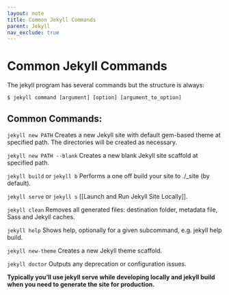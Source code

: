 ```yaml
---
layout: note
title: Common Jekyll Commands
parent: Jekyll
nav_exclude: true
---
```


# Common Jekyll Commands

The jekyll program has several commands but the structure is always:

```shell
$ jekyll command [argument] [option] [argument_to_option]
```

## Common Commands:

`jekyll new PATH` Creates a new Jekyll site with default gem-based theme at specified path. The directories will be created as necessary.

`jekyll new PATH --blank` Creates a new blank Jekyll site scaffold at specified path.

`jekyll build` or `jekyll b` Performs a one off build your site to ./\_site (by default).

`jekyll serve` or `jekyll s` [[Launch and Run Jekyll Site Locally]].

`jekyll clean` Removes all generated files: destination folder, metadata file, Sass and Jekyll caches.

`jekyll help` Shows help, optionally for a given subcommand, e.g. jekyll help build.

`jekyll new-theme` Creates a new Jekyll theme scaffold.

`jekyll doctor` Outputs any deprecation or configuration issues.

**Typically you’ll use jekyll serve while developing locally and jekyll build when you need to generate the site for production.**
